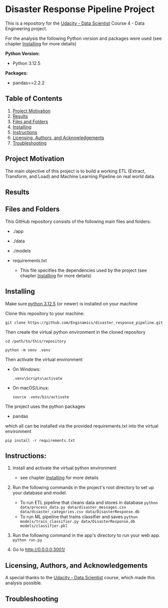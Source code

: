 # Disaster Response Pipeline Project

This is a repository for the [Udacity - Data Scientist](https://www.udacity.com/course/data-scientist-nanodegree--nd025) Course 4 - Data Engineering project.

For the analysis the following Python version and packages were used (see chapter [Installing](#installing) for more details) 

**Python Version:**   
- Python 3.12.5

**Packages:**   
- pandas==2.2.2

## Table of Contents

1. [Project Motivation](#project-motivation)
2. [Results](#results)
3. [Files and Folders](#files-and-folders)
4. [Installing](#installing)
5. [Instructions](#instructions)
6. [Licensing, Authors, and Acknowledgements](#licensing-authors-and-acknowledgements)
7. [Troubleshooting](#troubleshooting)

## Project Motivation

The main objective of this project is to build a working ETL (Extract, Transform, and Load) and Machine Learning Pipeline on real world data.

## Results

## Files and Folders

This GitHub repository consists of the following main files and folders:

- ./app

- ./data

- ./models

- requirements.txt   
    - This file specifies the dependencies used by the project (see chapter [Installing](#installing) for more details) 

## Installing

Make sure [python 3.12.5](https://www.python.org/downloads/release/python-3125/) (or newer) is installed on your machine

Clone this repository to your machine:
```shell
git clone https://github.com/Enginamics/disaster_response_pipeline.git
```
Then create the virtual python environment in the cloned repository
```shell
cd /path/to/this/repository
```
```shell
python -m venv .venv
```
Then activate the virtual environment
- On Windows:
    ```shell
    .venv\Scripts\activate
    ```
- On macOS/Linux:
    ```shell
    source .venv/bin/activate
    ```
The project uses the python packages

- pandas

which all can be installed via the provided requirements.txt into the virtual environment
```shell
pip install -r requirements.txt
```

## Instructions:

1. Install and activate the virtual python environment

    - see chapter [Installing](#installing) for more details

2. Run the following commands in the project's root directory to set up your database and model.

    - To run ETL pipeline that cleans data and stores in database
        `python data/process_data.py data/disaster_messages.csv data/disaster_categories.csv data/DisasterResponse.db`
    - To run ML pipeline that trains classifier and saves
        `python models/train_classifier.py data/DisasterResponse.db models/classifier.pkl`

3. Run the following command in the app's directory to run your web app.
    `python run.py`

4. Go to http://0.0.0.0:3001/

## Licensing, Authors, and Acknowledgements

A special thanks to the [Udacity - Data Scientist](https://www.udacity.com/course/data-scientist-nanodegree--nd025) course, which made this analysis possible.

## Troubleshooting

